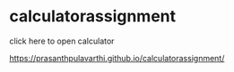 # calculatorassignment

click here to open calculator

 https://prasanthpulavarthi.github.io/calculatorassignment/
